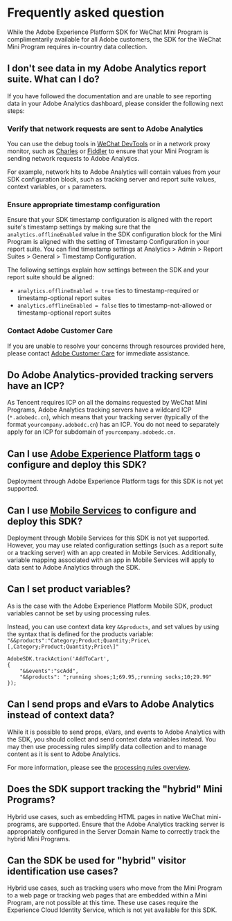# Frequently asked question

<InlineAlert variant="info" slots="text"/>

While the Adobe Experience Platform SDK for WeChat Mini Program is complimentarily available for all Adobe customers, the SDK for the WeChat Mini Program requires in-country data collection.

## I don't see data in my Adobe Analytics report suite. What can I do?

If you have followed the documentation and are unable to see reporting data in your Adobe Analytics dashboard, please consider the following next steps:

### Verify that network requests are sent to Adobe Analytics

You can use the debug tools in [WeChat DevTools](https://developers.weixin.qq.com/miniprogram/en/dev/devtools/devtools.html) or in a network proxy monitor, such as [Charles](https://www.charlesproxy.com/) or [Fiddler](https://www.telerik.com/fiddler) to ensure that your Mini Program is sending network requests to Adobe Analytics.

For example, network hits to Adobe Analytics will contain values from your SDK configuration block, such as tracking server and report suite values, context variables, or `s` parameters.

### Ensure appropriate timestamp configuration

Ensure that your SDK timestamp configuration is aligned with the report suite's timestamp settings by making sure that the `analytics.offlineEnabled` value in the SDK configuration block for the Mini Program is aligned with the setting of Timestamp Configuration in your report suite. You can find timestamp settings at Analytics > Admin > Report Suites > General > Timestamp Configuration.

The following settings explain how settings between the SDK and your report suite should be aligned:

- `analytics.offlineEnabled = true` ties to timestamp-required or timestamp-optional report suites
- `analytics.offlineEnabled = false` ties to timestamp-not-allowed or timestamp-optional report suites

### Contact Adobe Customer Care

If you are unable to resolve your concerns through resources provided here, please contact [Adobe Customer Care](https://experienceleague.adobe.com/?support-solution=General&support-tab=home#support) for immediate assistance.

## Do Adobe Analytics-provided tracking servers have an ICP?

As Tencent requires ICP on all the domains requested by WeChat Mini Programs, Adobe Analytics tracking servers have a wildcard ICP (`*.adobedc.cn`), which means that your tracking server (typically of the format `yourcompany.adobedc.cn`) has an ICP. You do not need to separately apply for an ICP for subdomain of `yourcompany.adobedc.cn`.

## Can I use [Adobe Experience Platform tags](https://experience.adobe.com/#/@amc/data-collection/) o configure and deploy this SDK?

Deployment through Adobe Experience Platform tags for this SDK is not yet supported.

## Can I use [Mobile Services](https://mobilemarketing.adobe.com/) to configure and deploy this SDK?

Deployment through Mobile Services for this SDK is not yet supported. However, you may use related configuration settings (such as a report suite or a tracking server) with an app created in Mobile Services. Additionally, variable mapping associated with an app in Mobile Services will apply to data sent to Adobe Analytics through the SDK.

## Can I set product variables?

As is the case with the Adobe Experience Platform Mobile SDK, product variables cannot be set by using processing rules.

Instead, you can use context data key `&&products`, and set values by using the syntax that is defined for the products variable: `"&&products":"Category;Product;Quantity;Price\[,Category;Product;Quantity;Price\]"`

```
AdobeSDK.trackAction('AddToCart',
{
    "&&events":"scAdd",
    "&&products": ";running shoes;1;69.95,;running socks;10;29.99"
});

```

## Can I send props and eVars to Adobe Analytics instead of context data?

While it is possible to send props, eVars, and events to Adobe Analytics with the SDK, you should collect and send context data variables instead. You may then use processing rules simplify data collection and to manage content as it is sent to Adobe Analytics.

For more information, please see the [processing rules overview](https://experienceleague.adobe.com/docs/analytics/admin/admin-tools/processing-rules/processing-rules.html).

## Does the SDK support tracking the "hybrid" Mini Programs?

Hybrid use cases, such as embedding HTML pages in native WeChat mini-programs, are supported. Ensure that the Adobe Analytics tracking server is appropriately configured in the Server Domain Name to correctly track the hybrid Mini Programs.

## Can the SDK be used for "hybrid" visitor identification use cases?

Hybrid use cases, such as tracking users who move from the Mini Program to a web page or tracking web pages that are embedded within a Mini Program, are not possible at this time. These use cases require the Experience Cloud Identity Service, which is not yet available for this SDK.

